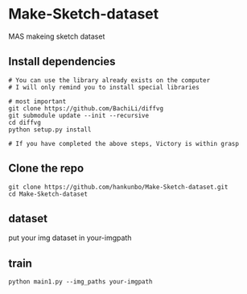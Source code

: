 # Make-Sketch-dataset
MAS
makeing sketch dataset

## Install dependencies

```
# You can use the library already exists on the computer
# I will only remind you to install special libraries

# most important
git clone https://github.com/BachiLi/diffvg
git submodule update --init --recursive
cd diffvg
python setup.py install

# If you have completed the above steps, Victory is within grasp
```

## Clone the repo
```
git clone https://github.com/hankunbo/Make-Sketch-dataset.git
cd Make-Sketch-dataset
```
## dataset
put your img dataset in your-imgpath 

## train
```
python main1.py --img_paths your-imgpath 
```

